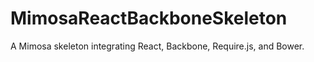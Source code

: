 MimosaReactBackboneSkeleton
===========================

A Mimosa skeleton integrating React, Backbone, Require.js, and Bower.
